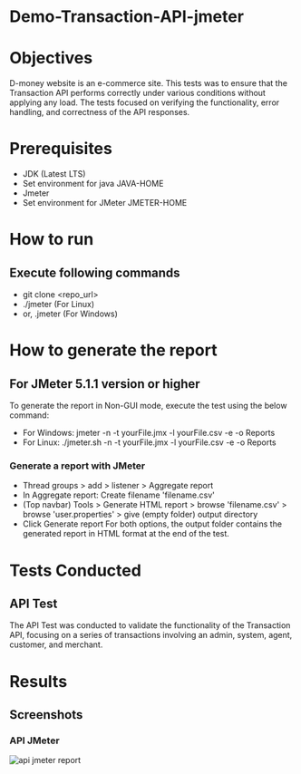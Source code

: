 # Demo-Transaction-API-jmeter
# Objectives
D-money website is an e-commerce site. This tests was to ensure that the Transaction API performs correctly under various conditions without applying any load. The tests focused on verifying the functionality, error handling, and correctness of the API responses. 
# Prerequisites
* JDK (Latest LTS)
* Set environment for java JAVA-HOME
* Jmeter
* Set environment for JMeter JMETER-HOME
# How to run
## Execute following commands
* git clone <repo_url>
* ./jmeter (For Linux)
* or, .jmeter (For Windows)
# How to generate the report
## For JMeter 5.1.1 version or higher
To generate the report in Non-GUI mode, execute the test using the below command:
* For Windows: jmeter -n -t yourFile.jmx -l yourFile.csv -e -o Reports
* For Linux: ./jmeter.sh -n -t yourFile.jmx -l yourFile.csv -e -o Reports
### Generate a report with JMeter
* Thread groups > add > listener > Aggregate report
* In Aggregate report: Create filename 'filename.csv'
* (Top navbar) Tools > Generate HTML report > browse 'filename.csv' > browse 'user.properties' > give (empty folder) output directory
* Click Generate report
For both options, the output folder contains the generated report in HTML format at the end of the test.
# Tests Conducted
## API Test
The API Test was conducted to validate the functionality of the Transaction API, focusing on a series of transactions involving an admin, system, agent, customer, and merchant.
# Results 
## Screenshots
### API JMeter 
![api jmeter report](https://i.postimg.cc/Y9q6jy49/api-jmeter-report.png) 
